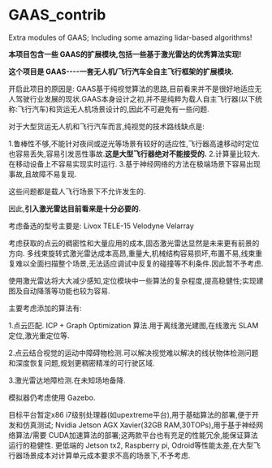 # GAAS_contrib

Extra modules of GAAS; Including some amazing lidar-based algorithms!

**本项目包含一些 GAAS的扩展模块,包括一些基于激光雷达的优秀算法实现!**



**这个项目是 GAAS----一套无人机/飞行汽车全自主飞行框架的扩展模块.**

开启此项目的原因是: GAAS基于纯视觉算法的思路,目前看来并不是很好地适应无人驾驶行业发展的现状.GAAS本身设计之初,并不是纯粹为载人自主飞行器(以下统称:飞行汽车)和货运无人机场景设计的,因此不可避免有一些问题.

对于大型货运无人机和飞行汽车而言,纯视觉的技术路线缺点是:

1.鲁棒性不够,不能针对夜间或逆光等场景有较好的适应性,飞行器高速移动时定位也容易丢失,容易引发恶性事故.**这是大型飞行器绝对不能接受的.**
2.计算量比较大.在移动设备上不容易实现实时运行.
3.基于神经网络的方法在极端场景下容易出现事故,且故障不易复现.

这些问题都是载人飞行场景下不允许发生的.

因此,**引入激光雷达目前看来是十分必要的.**

考虑备选的型号主要是:
Livox TELE-15
Velodyne Velarray


考虑获取的点云的稠密性和大量应用的成本,固态激光雷达显然是未来更有前景的方向.
多线束旋转式激光雷达成本高昂,重量大,机械结构容易损坏,布置不易,线束重复难以全面扫描整个场景,无法适应调试中反复的碰撞等不利条件.因此暂不予考虑.

使用激光雷达将大大减少感知,定位模块中一些算法的复杂程度,提高稳健性;实现建图及自动降落等功能也较为容易.


主要考虑添加的算法有:

1.点云匹配. ICP + Graph Optimization 算法.用于离线激光建图,在线激光 SLAM定位,激光重定位等.

2.点云结合视觉的运动中障碍物检测.可以解决视觉难以解决的线状物体检测问题和深度恢复问题,规划更稠密精准的可行驶区域.

3.激光雷达地障检测.在未知场地备降.


模拟器仍考虑使用 Gazebo.

目标平台暂定x86 i7级别处理器(如upextreme平台),用于基础算法的部署,便于开发和仿真测试; Nvidia Jetson AGX Xavier(32GB RAM,30TOPs),用于基于神经网络算法/需要 CUDA加速算法的部署;这两款平台也有充足的性能冗余,能保证算法运行的稳健性.
更低端的 Jetson tx2, Raspberry pi, Odroid等性能太差,在大型飞行器场景成本对计算单元成本要求不高的场景下,不予考虑.


